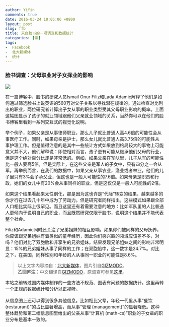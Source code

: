 ```yaml
---
author: YiYin
comments: true
date: 2016-03-24 10:05:06 +0800
layout: post
slug: ffb
title: 来自脸书的一项调查和数据统计
categories: [读]
tags:
-  Facebook
-  北大新媒体
-  统计
---
```


### 脸书调查：父母职业对子女择业的影响

<a href="https://i.kinja-img.com/gawker-media/image/upload/bezsaqnbzv0w3b25jstc.jpg" data-lightbox="fb" datatitle="来自gizmodo.com">
<img src="http://i.kinja-img.com/gawker-media/image/upload/s--1QlVU4ND--/c_scale,fl_progressive,q_80,w_800/bezsaqnbzv0w3b25jstc.jpg"></a>

在一篇博客中，脸书的研究人员Ismail Onur Filiz和Lada Adamic解释了他们是如何通过筛选脸书上说英语的560万对父子关系以寻找潜在规律的。通过检查对比列出的职业，两位研究者计算出子女从事的职业类型受其父母职业影响的概率。上面这幅图显示了孩子的就业领域跟他们父亲就业领域的关系，当然你可以在他们的脸书博客里看到一系列交互式的视觉化说明。

举个例子，如果父亲是从事律师职业，那么儿子就比普通人高4.6倍的可能性会从事医疗工作。同时，如果母亲是护士，那么女儿就比普通人高3.75倍的可能性从事护理工作。但是值得注意的是其中一些统计方式如果放到格局较大的事物上可能意义并不大，他们解释说：即使相对而言，孩子更有可能从继承他们父母的行业，但是这个绝对百分比却是非常低的。例如，如果父亲在军队里，儿子从军的可能性比一般人要高5倍，但是实际上，在这些父亲是军人的子女中，只有四分之一会从军。再举例而言，在我们的数据中，如果父亲从事农业，渔业或者林业，他们的儿子里只有3%会子承父业，但这也是一般人可能性的7.6倍。如果母亲是职员和行政，她们的女儿中有20%会从事同样的职业，但是这仅仅是一般人可能性的2倍。

如果这个结果看起来太性别化，那是因为这也许是“代际”转变的结果，越来越多的你才行在过去几十年中成为了劳动力。但是研究者同样指出，这些模式如果跟全部人口相比实际上很罕见。而且这里还有着需要注意的地方：比如军队里的人比普通人更倾向于说明自己的职业，而且既然研究仅限于脸书，说明这个结果并不能代表整个社会。

Filiz和Adamic同时还关注了兄弟姐妹的相互影响。如果你们被同样的父母抚养，你应该跟兄弟姐妹有着类似的童年经历，因此你们感兴趣的领域应该差不多，对吗？他们对比了双胞胎和非孪生的兄弟姐妹。结果发现兄弟姐妹之间的影响非常明显：15%的兄弟姐妹从事了同样的工作；在双胞胎中，这一数字是24.7%。对比之下，在美国，同样性别和年龄的人从事同一职业的可能性是8.6%。

<div class="quote"> <blockquote>
    	以上文字内容摘自：<a href="http://www.looooker.com/archives/25356">北大新媒体</a>，图片引自<a href="http://gizmodo.com/how-your-parents-career-choices-affect-your-own-visual-1766110573">GIZMODO</a>。<br/>
    	<b>乙回庐注：</b>中文翻译自<a href="http://gizmodo.com/how-your-parents-career-choices-affect-your-own-visual-1766110573">GIZMODO</a>，原调查可参见<a href="https://research.facebook.com/blog/do-jobs-run-in-families-/">这里</a>。
    </blockquote>
</div>

<div class="readreview">
本站之前转过国内媒体制作的一些方法不规范、图表有问题的数据统计。这里再转一个正规的数据统计和分析以正视听。<br/><br/>
从信息图上还可以得到很多其他信息。比如相比父辈，年轻一代里从事“餐饮 (restaurant)”的占比显著增高，而从事“管理 (management)”的显著降低。这种整体趋势和第二幅信息图里给出的父亲从事“计算机 (math-cs)”职业的子女辈的职业分布是基本一致的。
</div>
